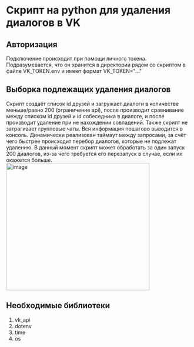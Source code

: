# Скрипт на python для удаления диалогов в VK
## Авторизация
Подключение происходит при помощи личного токена. Подразумевается, что он хранится в директории рядом со скриптом в файле VK_TOKEN.env и имеет формат VK_TOKEN="..."
## Выборка подлежащих удаления диалогов
Скрипт создаёт список id друзей и загружает диалоги в количестве меньше/равно 200 (ограничение api), после производит сравнивание между списком id друзей и id собеседника в диалоге, и после производит удаление при не нахождении совпадений. Также скрипт не затрагивает групповые чаты. Вся информация пошагово выводится в консоль. Динамически реализован таймаут между запросами, за счёт чего быстрее происходит перебор диалогов, которые не подлежат удалению. В данный момент скрипт может обработать за один запуск 200 диалогов, из-за чего требуется его перезапуск в случае, если их окажется больше.
<img width="390" height="346" alt="image" src="https://github.com/user-attachments/assets/33711360-7348-47d1-9a0a-060844f6644d" />
## Необходимые библиотеки
1. vk_api
2. dotenv
3. time
4. os
